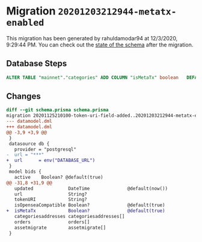 # Migration `20201203212944-metatx-enabled`

This migration has been generated by rahuldamodar94 at 12/3/2020, 9:29:44 PM.
You can check out the [state of the schema](./schema.prisma) after the migration.

## Database Steps

```sql
ALTER TABLE "mainnet"."categories" ADD COLUMN "isMetaTx" boolean   DEFAULT true;
```

## Changes

```diff
diff --git schema.prisma schema.prisma
migration 20201125210100-token-uri-field-added..20201203212944-metatx-enabled
--- datamodel.dml
+++ datamodel.dml
@@ -3,9 +3,9 @@
 }
 datasource db {
   provider = "postgresql"
-  url = "***"
+  url      = env("DATABASE_URL")
 }
 model bids {
   active    Boolean? @default(true)
@@ -31,8 +31,9 @@
   updated             DateTime              @default(now())
   url                 String?
   tokenURI            String?
   isOpenseaCompatible Boolean?              @default(true)
+  isMetaTx            Boolean?              @default(true)
   categoriesaddresses categoriesaddresses[]
   orders              orders[]
   assetmigrate        assetmigrate[]
 }
```


